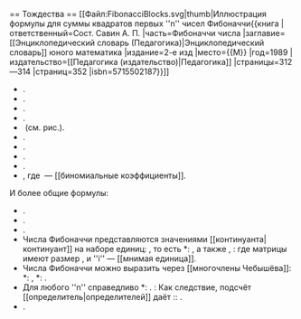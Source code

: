 == Тождества ==
[[Файл:FibonacciBlocks.svg|thumb|Иллюстрация формулы для суммы квадратов первых ''n'' чисел Фибоначчи<ref>{{книга |ответственный=Сост. Савин А. П. |часть=Фибоначчи числа |заглавие=[[Энциклопедический словарь (Педагогика)|Энциклопедический словарь]] юного математика |издание=2-е изд |место={{М}} |год=1989 |издательство=[[Педагогика (издательство)|Педагогика]] |страницы=312—314 |страниц=352 |isbn=5715502187}}</ref>]]
* <math>F_1 + F_2 + F_3 + \dots + F_n = F_{n+2} - 1</math>.
* <math>F_1 + F_3 + F_5 + \dots + F_{2n-1} = F_{2n}</math>.
* <math>F_2 + F_4 + F_6 + \dots + F_{2n} = F_{2n+1} - 1</math>.
* <math>F_{n+1} F_{n+2} - F_n F_{n+3} = (-1)^n</math>.
* <math>F_1^2 + F_2^2 + F_3^2 + \dots + F_n^2 = F_n F_{n+1}</math> (см. рис.).
* <math>F_n^2 + F_{n+1}^2 = F_{2n+1}</math>.
* <math>F_{2n} = F_{n+1}^2 - F_{n-1}^2</math>.
* <math>F_{3n} = F_{n+1}^3 + F_n^3 - F_{n-1}^3</math>.
* <math>F_{5n} = 25 F_n^5 + 25(-1)^n F_n^3 + 5 F_n</math>.
* <math>F_{n+1} = C^0_n + C^1_{n-1} + C^2_{n-2} + \dots</math>, где <math>C_n^k</math> — [[биномиальные коэффициенты]].

И более общие формулы:
* <math>F_{n+m} = F_{n-1} F_m + F_n F_{m+1} = F_{n+1} F_{m+1} - F_{n-1} F_{m-1}</math>.
* <math>F_{(k+1)n} = F_{n-1} F_{kn} + F_n F_{kn+1}</math>.
* <math>F_n = F_l F_{n-l+1} + F_{l-1} F_{n-l}</math>.
* Числа Фибоначчи представляются значениями [[континуанта|континуант]] на наборе единиц: <math>F_{n+1} = K_n(1, \dots, 1)</math>, то есть
*: <math>F_{n+1} =
\det \begin{pmatrix} 
 1     &  1     & 0      & \cdots & 0 \\
-1     &  1     & 1      & \ddots & \vdots\\
 0     & -1     & \ddots & \ddots & 0 \\
\vdots & \ddots & \ddots & \ddots & 1 \\ 
 0     & \cdots & 0      & -1     & 1
\end{pmatrix}</math>, а также <math>\ F_{n+1} =
\det \begin{pmatrix} 
1      & i      & 0      & \cdots & 0 \\
i      & 1      & i      & \ddots & \vdots\\
0      & i      & \ddots & \ddots & 0 \\
\vdots & \ddots & \ddots & \ddots & i \\ 
0      & \cdots & 0      & i      & 1
\end{pmatrix}</math>,
: где матрицы имеют размер <math>n \times n</math>, и ''i'' — [[мнимая единица]].
* Числа Фибоначчи можно выразить через [[многочлены Чебышёва]]:
*: <math>F_{n+1} = (-i)^n U_n\left(\frac{-i}{2}\right)</math>,
*: <math>F_{2n+2} = U_n\left(\frac{3}{2}\right)</math>.
* Для любого ''n'' справедливо
*: <math>\begin{pmatrix}
 1 & 1 \\
 1 & 0
\end{pmatrix}^n =
\begin{pmatrix}
 F_{n+1} & F_n \\
 F_n     & F_{n-1}
\end{pmatrix}</math>.
: Как следствие, подсчёт [[определитель|определителей]] даёт
:: <math>(-1)^n = F_{n+1} F_{n-1} - F_n^2</math>.
* <math>F_{n+1} = \frac{F_n + \sqrt{5 F_n^2 + 4(-1)^n}}{2}</math>.
